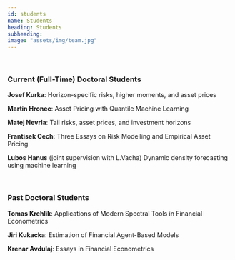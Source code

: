 ```yaml
---
id: students
name: Students
heading: Students
subheading:
image: "assets/img/team.jpg"
---
```


 <br/>

### Current (Full-Time) Doctoral Students

**Josef Kurka**: Horizon-specific risks, higher moments, and asset prices

**Martin Hronec**: Asset Pricing with Quantile Machine Learning

**Matej Nevrla**: Tail risks, asset prices, and investment horizons

**Frantisek Cech**: Three Essays on Risk Modelling and Empirical Asset Pricing

**Lubos Hanus** (joint supervision with L.Vacha) Dynamic density forecasting using machine learning

 <br/>

### Past Doctoral Students

**Tomas Krehlik**: Applications of Modern Spectral Tools in Financial Econometrics

**Jiri Kukacka**: Estimation of Financial Agent-Based Models

**Krenar Avdulaj**: Essays in Financial Econometrics
